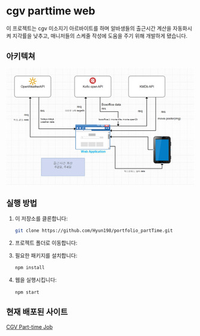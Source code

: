 # cgv parttime web

이 프로젝트는 cgv 미소지기 아르바이트를 하며 알바생들의 출근시간 계산을 자동화시켜 지각률을 낮추고, 매니저들의
스케줄 작성에 도움을 주기 위해 개발하게 됐습니다.

## 아키텍쳐

![아키텍쳐 이미지](./relative/system.png)

## 실행 방법

1. 이 저장소를 클론합니다:

   ```bash
   git clone https://github.com/Hyun198/portfolio_partTime.git
   ```

2. 프로젝트 폴더로 이동합니다:

3. 필요한 패키지를 설치합니다:

   ```bash
   npm install
   ```

4. 웹을 실행시킵니다:

   `npm start`

## 현재 배포된 사이트

[CGV Part-time Job](https://cgvparttime.netlify.app/)
